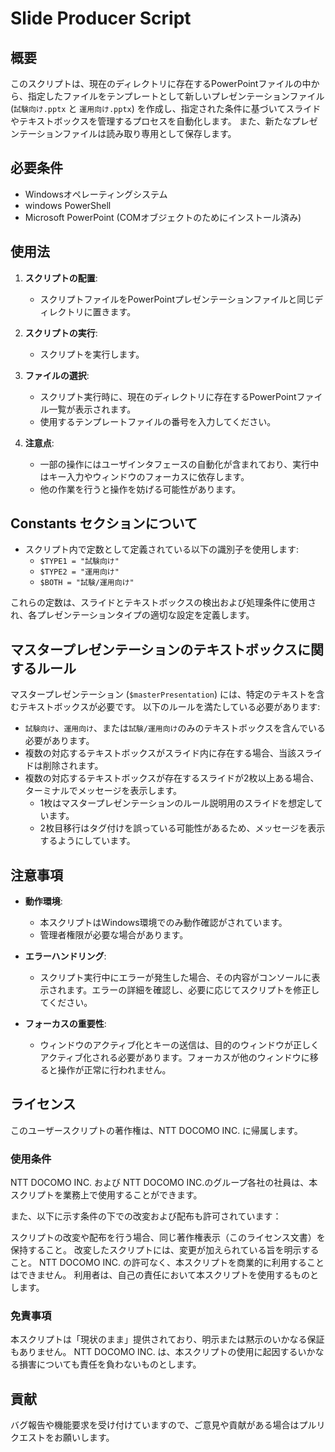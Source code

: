 # Slide Producer Script

## 概要

このスクリプトは、現在のディレクトリに存在するPowerPointファイルの中から、指定したファイルをテンプレートとして新しいプレゼンテーションファイル (`試験向け.pptx` と `運用向け.pptx`) を作成し、指定された条件に基づいてスライドやテキストボックスを管理するプロセスを自動化します。
また、新たなプレゼンテーションファイルは読み取り専用として保存します。

## 必要条件

- Windowsオペレーティングシステム
- windows PowerShell
- Microsoft PowerPoint (COMオブジェクトのためにインストール済み)

## 使用法

1. **スクリプトの配置**:
   - スクリプトファイルをPowerPointプレゼンテーションファイルと同じディレクトリに置きます。

2. **スクリプトの実行**:
   - スクリプトを実行します。

3. **ファイルの選択**:
   - スクリプト実行時に、現在のディレクトリに存在するPowerPointファイル一覧が表示されます。
   - 使用するテンプレートファイルの番号を入力してください。

4. **注意点**:
   - 一部の操作にはユーザインタフェースの自動化が含まれており、実行中はキー入力やウィンドウのフォーカスに依存します。
   - 他の作業を行うと操作を妨げる可能性があります。

## Constants セクションについて

- スクリプト内で定数として定義されている以下の識別子を使用します:
  - `$TYPE1 = "試験向け"`
  - `$TYPE2 = "運用向け"`
  - `$BOTH = "試験/運用向け"`

これらの定数は、スライドとテキストボックスの検出および処理条件に使用され、各プレゼンテーションタイプの適切な設定を定義します。

## マスタープレゼンテーションのテキストボックスに関するルール

マスタープレゼンテーション (`$masterPresentation`) には、特定のテキストを含むテキストボックスが必要です。
以下のルールを満たしている必要があります:

- `試験向け`、`運用向け`、または`試験/運用向け`のみのテキストボックスを含んでいる必要があります。
- 複数の対応するテキストボックスがスライド内に存在する場合、当該スライドは削除されます。
- 複数の対応するテキストボックスが存在するスライドが2枚以上ある場合、ターミナルでメッセージを表示します。
    - 1枚はマスタープレゼンテーションのルール説明用のスライドを想定しています。
    - 2枚目移行はタグ付けを誤っている可能性があるため、メッセージを表示するようにしています。

## 注意事項

- **動作環境**:
  - 本スクリプトはWindows環境でのみ動作確認がされています。
  - 管理者権限が必要な場合があります。

- **エラーハンドリング**:
  - スクリプト実行中にエラーが発生した場合、その内容がコンソールに表示されます。エラーの詳細を確認し、必要に応じてスクリプトを修正してください。

- **フォーカスの重要性**:
  - ウィンドウのアクティブ化とキーの送信は、目的のウィンドウが正しくアクティブ化される必要があります。フォーカスが他のウィンドウに移ると操作が正常に行われません。

## ライセンス

このユーザースクリプトの著作権は、NTT DOCOMO INC. に帰属します。

### 使用条件

NTT DOCOMO INC. および NTT DOCOMO INC.のグループ各社の社員は、本スクリプトを業務上で使用することができます。

また、以下に示す条件の下での改変および配布も許可されています：

スクリプトの改変や配布を行う場合、同じ著作権表示（このライセンス文書）を保持すること。
改変したスクリプトには、変更が加えられている旨を明示すること。
NTT DOCOMO INC. の許可なく、本スクリプトを商業的に利用することはできません。 利用者は、自己の責任において本スクリプトを使用するものとします。

### 免責事項

本スクリプトは「現状のまま」提供されており、明示または黙示のいかなる保証もありません。 NTT DOCOMO INC. は、本スクリプトの使用に起因するいかなる損害についても責任を負わないものとします。

## 貢献

バグ報告や機能要求を受け付けていますので、ご意見や貢献がある場合はプルリクエストをお願いします。
